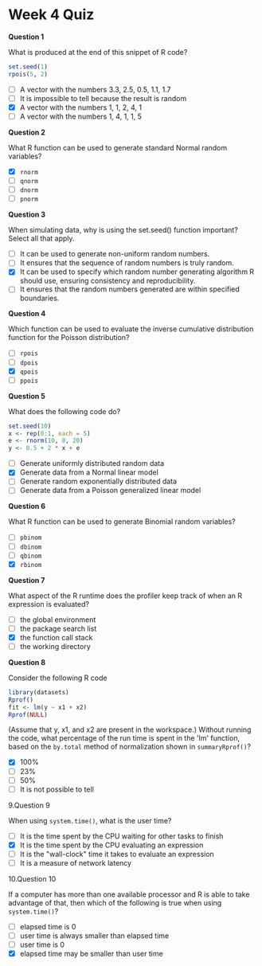 # Week 4 Quiz

**Question 1**

What is produced at the end of this snippet of R code?

```r
set.seed(1)
rpois(5, 2)
```

- [ ] A vector with the numbers 3.3, 2.5, 0.5, 1.1, 1.7
- [ ] It is impossible to tell because the result is random
- [x] A vector with the numbers 1, 1, 2, 4, 1
- [ ] A vector with the numbers 1, 4, 1, 1, 5

**Question 2**

What R function can be used to generate standard Normal random variables?

- [x] `rnorm`
- [ ] `qnorm`
- [ ] `dnorm`
- [ ] `pnorm`

**Question 3**

When simulating data, why is using the set.seed() function important? Select all that apply.

- [ ] It can be used to generate non-uniform random numbers.
- [ ] It ensures that the sequence of random numbers is truly random.
- [x] It can be used to specify which random number generating algorithm R should use, ensuring consistency and reproducibility.
- [ ] It ensures that the random numbers generated are within specified boundaries.

**Question 4**

Which function can be used to evaluate the inverse cumulative distribution function for the Poisson distribution?

- [ ] `rpois`
- [ ] `dpois`
- [x] `qpois`
- [ ] `ppois`

**Question 5** 

What does the following code do?

```R
set.seed(10)
x <- rep(0:1, each = 5)
e <- rnorm(10, 0, 20)
y <- 0.5 + 2 * x + e
```

- [ ] Generate uniformly distributed random data
- [x] Generate data from a Normal linear model
- [ ] Generate random exponentially distributed data
- [ ] Generate data from a Poisson generalized linear model

**Question 6**

What R function can be used to generate Binomial random variables?

- [ ] `pbinom`
- [ ] `dbinom`
- [ ] `qbinom`
- [x] `rbinom`

**Question 7**

What aspect of the R runtime does the profiler keep track of when an R expression is evaluated?

- [ ] the global environment
- [ ] the package search list
- [x] the function call stack
- [ ] the working directory

**Question 8**

Consider the following R code

```r
library(datasets)
Rprof()
fit <- lm(y ~ x1 + x2)
Rprof(NULL)
```

(Assume that y, x1, and x2 are present in the workspace.) Without running the code, what percentage of the run time is spent in the 'lm' function, based on the `by.total` method of normalization shown in `summaryRprof()`?

- [x] 100%
- [ ] 23%
- [ ] 50%
- [ ] It is not possible to tell

9.Question 9

When using `system.time()`, what is the user time?

- [ ] It is the time spent by the CPU waiting for other tasks to finish
- [x] It is the time spent by the CPU evaluating an expression
- [ ] It is the "wall-clock" time it takes to evaluate an expression
- [ ] It is a measure of network latency

10.Question 10

If a computer has more than one available processor and R is able to take advantage of that, then which of the following is true when using `system.time()`?

- [ ] elapsed time is 0
- [ ] user time is always smaller than elapsed time
- [ ] user time is 0
- [x] elapsed time may be smaller than user time